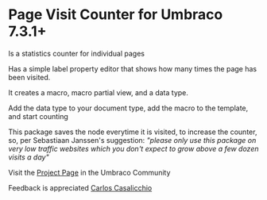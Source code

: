 # Page Visit Counter for Umbraco 7.3.1+

Is a statistics counter for individual pages

Has a simple label property editor that shows how many times the page has been visited.

It creates a macro, macro partial view, and a data type.

Add the data type to your document type, add the macro to the template, and start counting

This package saves the node everytime it is visited, to increase the counter, so, per Sebastiaan Janssen's suggestion:
 *"please only use this package on very low traffic websites which you don't expect to grow above a few dozen visits a day"*

Visit the [Project Page](https://our.umbraco.org/projects/backoffice-extensions/visit-counter/) in the Umbraco Community

Feedback is appreciated
[Carlos Casalicchio](mailto:carlos.casalicchio@gmail.com)